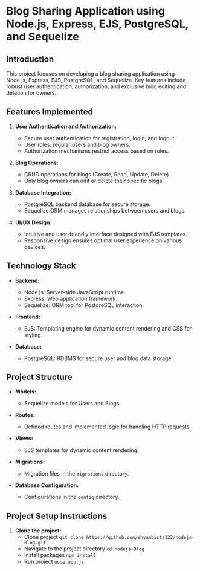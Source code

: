 # Blog Sharing Application using Node.js, Express, EJS, PostgreSQL, and Sequelize

## Introduction

This project focuses on developing a blog sharing application using Node.js, Express, EJS, PostgreSQL, and Sequelize. Key features include robust user authentication, authorization, and exclusive blog editing and deletion for owners.

## Features Implemented

1. **User Authentication and Authorization:**
   - Secure user authentication for registration, login, and logout.
   - User roles: regular users and blog owners.
   - Authorization mechanisms restrict access based on roles.

2. **Blog Operations:**
   - CRUD operations for blogs (Create, Read, Update, Delete).
   - Only blog owners can edit or delete their specific blogs.

3. **Database Integration:**
   - PostgreSQL backend database for secure storage.
   - Sequelize ORM manages relationships between users and blogs.

4. **UI/UX Design:**
   - Intuitive and user-friendly interface designed with EJS templates.
   - Responsive design ensures optimal user experience on various devices.

## Technology Stack

- **Backend:**
  - Node.js: Server-side JavaScript runtime.
  - Express: Web application framework.
  - Sequelize: ORM tool for PostgreSQL interaction.

- **Frontend:**
  - EJS: Templating engine for dynamic content rendering and CSS for styling.

- **Database:**
  - PostgreSQL: RDBMS for secure user and blog data storage.

## Project Structure

- **Models:**
  - Sequelize models for Users and Blogs.

- **Routes:**
  - Defined routes and implemented logic for handling HTTP requests.

- **Views:**
  - EJS templates for dynamic content rendering.

- **Migrations:**
  - Migration files in the `migrations` directory.

- **Database Configuration:**
  - Configurations in the `config` directory.

## Project Setup Instructions

1. **Clone the project:**
    - Clone project
   ``` git clone https://github.com/shyambista123/nodejs-Blog.git ```
    - Navigate to the project directory
    ```cd nodejs-Blog```
    - Install packages
    ```npm install```
    - Run project
    ```node app.js```
